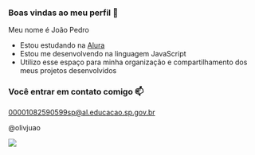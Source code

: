 ### Boas vindas ao meu perfil 🤍

Meu nome é João Pedro

- Estou estudando na [Alura](www.alura.com.br)
- Estou me desenvolvendo na linguagem JavaScript
- Utilizo esse espaço para minha organização e compartilhamento dos meus projetos desenvolvidos
  
 ### Você entrar em contato comigo 📫

00001082590599sp@al.educacao.sp.gov.br

@olivjuao

![](https://media1.tenor.com/m/ALwMjBLNjm0AAAAd/eilishfluids-guess.gif)
